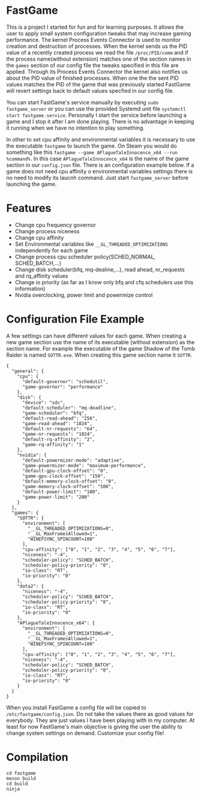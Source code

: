 # FastGame

This is a project I started for fun and for learning purposes. It allows the user to apply small system configuration
tweaks that may increase gaming performance. The kernel Process Events Connector is used to monitor creation and
destruction of processes. When the kernel sends us the PID value of a recently created process we read the file
`/proc/PID/comm` and if the process name(without extension) matches one of the section names in the `games` section
of our config file the tweaks specified in this file are applied. Through its Process Events Connector the kernel also
notifies us about the PID value of finished processes. When one the the sent PID values matches the PID of the game
that was previously started FastGame will revert settings back to default values specfied in our config file.

You can start FastGame's service manually by executing `sudo fastgame_server` or you can use the provided Systemd unit
file `systemctl start fastgame.service`. Personally I start the service before launching a game and I stop it after
I am done playing. There is no advantage in keeping it running when we have no intention to play something.

In other to set cpu affinity and environmental variables it is necessary to use the executable `fastgame` to launch
the game. On Steam you would do something like this `fastgame --game APlagueTaleInnocence_x64 --run %command%`. In this
case `APlagueTaleInnocence_x64` is the name of the game section in our `config.json` file. There is an configuration
example below. If a game does not need cpu affinity o environmental variables settings there is no need to modify its
laucnh command. Just start `fastgame_server` before launching the game.

# Features

- Change cpu frequency governor
- Change process niceness
- Change cpu affinity
- Set Environmental variables like `__GL_THREADED_OPTIMIZATIONS` independently for each game
- Change process cpu scheduler policy(SCHED_NORMAL, SCHED_BATCH,...)
- Change disk scheduler(bfq, mq-dealine,...), read ahead, nr_requests and rq_affinity values
- Change io priority (as far as I know only bfq and cfq schedulers use this information)
- Nvidia overclocking, power limit and powermize control

# Configuration File Example

A few settings can have different values for each game. When creating a new game section use the name of its executable
(without extension) as the section name. For example the executable of the game Shadow of the Tomb Raider is named
`SOTTR.exe`. When creating this game section name it `SOTTR`.

```
{
  "general": {
    "cpu": {
      "default-governor": "schedutil",
      "game-governor": "performance"
    },
    "disk": {
      "device": "sdc",
      "default-scheduler": "mq-deadline",
      "game-scheduler": "bfq",
      "default-read-ahead": "256",
      "game-read-ahead": "1024",
      "default-nr-requests": "64",
      "game-nr-requests": "1024",
      "default-rq-affinity": "2",
      "game-rq-affinity": "1"
    },
    "nvidia": {
      "default-powermizer-mode": "adaptive",
      "game-powermizer-mode": "maximum-performance",
      "default-gpu-clock-offset": "0",
      "game-gpu-clock-offset": "150",
      "default-memory-clock-offset": "0",
      "game-memory-clock-offset": "500",
      "default-power-limit": "180",
      "game-power-limit": "200"
    }
  },
  "games": {
    "SOTTR": {
      "environment": [
        "__GL_THREADED_OPTIMIZATIONS=0",
        "__GL_MaxFramesAllowed=1",
        "WINEFSYNC_SPINCOUNT=100"
      ],
      "cpu-affinity": ["0", "1", "2", "3", "4", "5", "6", "7"],
      "niceness": "-4",
      "scheduler-policy": "SCHED_BATCH",
      "scheduler-policy-priority": "0",
      "io-class": "RT",
      "io-priority": "0"
    },
    "dota2": {
      "niceness": "-4",
      "scheduler-policy": "SCHED_BATCH",
      "scheduler-policy-priority": "0",
      "io-class": "RT",
      "io-priority": "0"
    },
    "APlagueTaleInnocence_x64": {
      "environment": [
        "__GL_THREADED_OPTIMIZATIONS=0",
        "__GL_MaxFramesAllowed=1",
        "WINEFSYNC_SPINCOUNT=100"
      ],
      "cpu-affinity": ["0", "1", "2", "3", "4", "5", "6", "7"],
      "niceness": "-4",
      "scheduler-policy": "SCHED_BATCH",
      "scheduler-policy-priority": "0",
      "io-class": "RT",
      "io-priority": "0"
    }
  }
}

```

When you install FastGame a config file will be copied to `/etc/fastgame/config.json`. Do not take the values there
as good values for everybody. They are just values I have been playing with in my computer. At least for now FastGame's
main objective is giving the user the ability to change system settings on demand. Customize your config file!

# Compilation

```
cd fastgame
meson build
cd build
ninja
```
